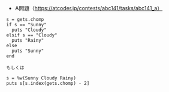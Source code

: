 - A問題（https://atcoder.jp/contests/abc141/tasks/abc141_a）

```
s = gets.chomp
if s == "Sunny"
  puts "Cloudy"
elsif s == "Cloudy"
  puts "Rainy"
else
  puts "Sunny"
end

もしくは

s = %w(Sunny Cloudy Rainy)
puts s[s.index(gets.chomp) - 2]
```
